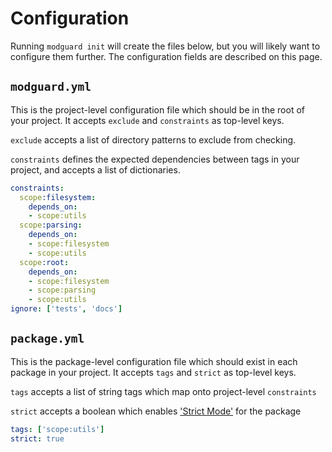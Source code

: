 # Configuration

Running `modguard init` will create the files below, but you will likely want to configure them further.
The configuration fields are described on this page.


## `modguard.yml`

This is the project-level configuration file which should be in the root of your project.
It accepts `exclude` and `constraints` as top-level keys.

`exclude` accepts a list of directory patterns to exclude from checking.

`constraints` defines the expected dependencies between tags in your project, and accepts a list of dictionaries.

```yaml
constraints:
  scope:filesystem:
    depends_on:
    - scope:utils
  scope:parsing:
    depends_on:
    - scope:filesystem
    - scope:utils
  scope:root:
    depends_on:
    - scope:filesystem
    - scope:parsing
    - scope:utils
ignore: ['tests', 'docs']
```


## `package.yml`

This is the package-level configuration file which should exist in each package in your project.
It accepts `tags` and `strict` as top-level keys.

`tags` accepts a list of string tags which map onto project-level `constraints`

`strict` accepts a boolean which enables ['Strict Mode'](strict-mode.md) for the package

```yaml
tags: ['scope:utils']
strict: true
```
